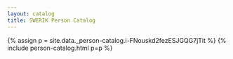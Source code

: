 ```yaml
---
layout: catalog
title: SWERIK Person Catalog
---
```

{% assign p = site.data._person-catalog.i-FNouskd2fezESJGQG7jTit %}
{% include person-catalog.html p=p %}

